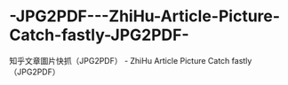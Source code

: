 # -JPG2PDF---ZhiHu-Article-Picture-Catch-fastly-JPG2PDF-
知乎文章圖片快抓（JPG2PDF） - ZhiHu Article Picture Catch fastly（JPG2PDF）

